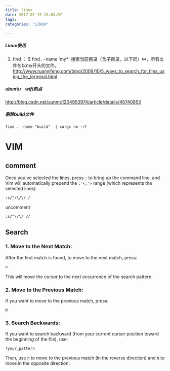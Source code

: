 ```yaml
---
title: linux
date: 2017-07-19 15:03:07
tags:
categories: "LINUX"

---
```


##### Linux使用

1. find  ： $ find . -name 'my*'   搜索当前目录（含子目录，以下同）中，所有文件名以my开头的文件。 http://www.ruanyifeng.com/blog/2009/10/5_ways_to_search_for_files_using_the_terminal.html

##### ubuntu　wifi热点

http://blog.csdn.net/sunmc1204953974/article/details/45740853

##### 删除build文件

`find . -name "build"  | xargs rm -rf`





# VIM

## comment

Once you've selected the lines, press `:` to bring up the command line, and Vim will automatically prepend the `:'<,'>` range (which represents the selected lines).

```
:s/^/\/\/ /
```

uncomment

```
:s/^\/\/ //
```



## Search

### 1. **Move to the Next Match:**

After the first match is found, to move to the next match, press:

```bash
n
```

This will move the cursor to the next occurrence of the search pattern.

### 2. **Move to the Previous Match:**

If you want to move to the previous match, press:

```
N
```

### 3. **Search Backwards:**

If you want to search backward (from your current cursor position toward the beginning of the file), use:

```
?your_pattern
```

Then, use `n` to move to the previous match (in the reverse direction) and `N` to move in the opposite direction.